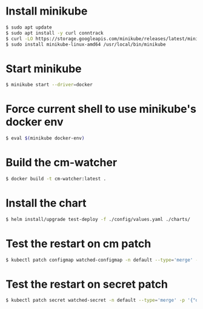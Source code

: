 # Install minikube

```sh
$ sudo apt update
$ sudo apt install -y curl conntrack
$ curl -LO https://storage.googleapis.com/minikube/releases/latest/minikube-linux-amd64
$ sudo install minikube-linux-amd64 /usr/local/bin/minikube
```

# Start minikube
```sh
$ minikube start --driver=docker
```

# Force current shell to use minikube's docker env
```sh
$ eval $(minikube docker-env)
```

# Build the cm-watcher
```sh
$ docker build -t cm-watcher:latest .
```

# Install the chart
```sh
$ helm install/upgrade test-deploy -f ./config/values.yaml ./charts/
```

# Test the restart on cm patch
```sh
$ kubectl patch configmap watched-configmap -n default --type='merge' -p '{"data":{"LOG_LEVEL":"debug"}}'
```

# Test the restart on secret patch
```sh
$ kubectl patch secret watched-secret -n default --type='merge' -p '{"data":{"API_KEY":"'$(echo -n "newSecretValue" | base64)'"}}'
```